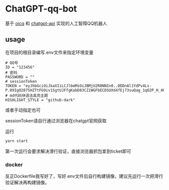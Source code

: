 # ChatGPT-qq-bot

基于 [oicq](https://github.com/takayama-lily/oicq) 和 [chatgpt-api](https://github.com/transitive-bullshit/chatgpt-api) 实现的人工智障QQ机器人

## usage

在项目的根目录编写.env文件来指定环境变量

~~~env
# QQ号
ID = "123456"
# 密码
PASSWORD = ""
# sessionToken
TOKEN = "eyJhbGciOiJkaXIiLCJlbmMiOiJBMjU2R0NNIn0..DDDnAl1YdPv4Ls-P.09IgO207SHZTtFG9iv1SgtUJFfgKabD83CZ1WGFbECDSUXd4fEj73suQag_1qO2P_H_4PBHmpVA2OIQ"
# md代码块语法高亮主题
HIGHLIGHT_STYLE = "github-dark"
~~~

或者手动指定也可

sessionToken请自行通过浏览器在chatgpt官网获取

运行

~~~bash
yarn start
~~~

第一次运行会要求解决滑行验证，直接浏览器抓包拿到ticket即可

### docker

反正Dockerfile我写好了，写好.env文件后自行构建镜像，建议先运行一次把滑行验证解决再构建镜像。